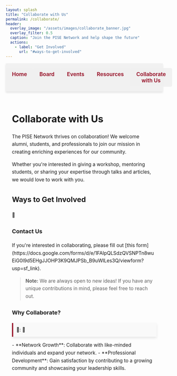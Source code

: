 ```yaml
---
layout: splash
title: "Collaborate with Us"
permalink: /collaborate/
header:
  overlay_image: "/assets/images/collaborate_banner.jpg"
  overlay_filter: 0.5
  caption: "Join the PISE Network and help shape the future"
  actions:
    - label: "Get Involved"
      url: "#ways-to-get-involved"
---
```


<nav class="custom-nav">
  <ul>
    <li><a href="/minimal-mistakes/">Home</a></li>
    <li><a href="/minimal-mistakes/board/">Board</a></li>
    <li><a href="/minimal-mistakes/events/">Events</a></li>
    <li><a href="/minimal-mistakes/resources/">Resources</a></li>
    <li><a href="/minimal-mistakes/collaborate/">Collaborate with Us</a></li>
  </ul>
</nav>

<div class="content-container">
  <h1>Collaborate with Us</h1>

  <p>The PISE Network thrives on collaboration! We welcome alumni, students, and professionals to join our mission in creating enriching experiences for our community.</p>
  <p>Whether you're interested in giving a workshop, mentoring students, or sharing your expertise through talks and articles, we would love to work with you.</p>

  <h2>Ways to Get Involved</h2>
<div class="involvement-options">

</div>

  <h3>Contact Us</h3>
  If you're interested in collaborating, please fill out [this form](https://docs.google.com/forms/d/e/1FAIpQLSdzQVSNPTn8wuEiG0l9d5EHgJJOHP3K9QMJPSb_B9uWILes3Q/viewform?usp=sf_link).

  <blockquote><strong>Note:</strong> We are always open to new ideas! If you have any unique contributions in mind, please feel free to reach out.</blockquote>

  <h3>Why Collaborate?</h3>
  <div class="involvement-option"><strong></strong>: </div>
  - **Network Growth**: Collaborate with like-minded individuals and expand your network.
  - **Professional Development**: Gain satisfaction by contributing to a growing community and showcasing your leadership skills.
</div>

<style>
.custom-nav {
  display: flex;
  justify-content: space-evenly;
  align-items: center;
  width: 100%;
  position: sticky;
  top: 0;
  background-color: rgba(240, 240, 240, 0.9);
  padding: 15px 0;
  box-shadow: 0px 4px 6px rgba(0, 0, 0, 0.1);
  z-index: 10;
}
.custom-nav ul {
  display: flex;
  width: 100%;
  list-style: none;
  margin: 0;
  padding: 0;
}
.custom-nav li {
  flex: 1;
  text-align: center;
}
.custom-nav a {
  display: block;
  color: #9b1c31; font-size: 1.2em;
  background-color: rgba(240, 240, 240, 0.9);
  text-decoration: none;
  padding: 10px 20px;
  margin: 0;
  border-radius: 5px;
  font-weight: bold;
  transition: background-color 0.3s, transform 0.2s;
}
.custom-nav a:hover {
  background-color: #e3c8c1;
  transform: scale(1.05);
}

.content-container {
  padding: 20px;
  line-height: 1.6;
  font-size: 1.1em;
}

.involvement-option {
  margin-bottom: 15px;
  padding: 10px;
  background-color: #f9f9f9;
  border-left: 4px solid #9b1c31;
  box-shadow: 0 4px 8px rgba(0, 0, 0, 0.1);
}
</style>
